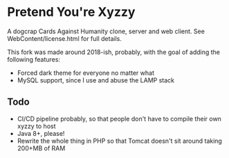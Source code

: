 Pretend You're Xyzzy
===================

A dogcrap Cards Against Humanity clone, server and web client. See WebContent/license.html for full details.

This fork was made around 2018-ish, probably, with the goal of adding the following features:

- Forced dark theme for everyone no matter what
- MySQL support, since I use and abuse the LAMP stack


## Todo

- CI/CD pipeline probably, so that people don't have to compile their own xyzzy to host
- Java 8+, please!
- Rewrite the whole thing in PHP so that Tomcat doesn't sit around taking 200+MB of RAM


